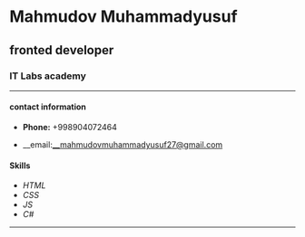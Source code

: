 # Mahmudov Muhammadyusuf

## fronted developer 
###  IT Labs academy 

 ********


#### contact information  

 - **Phone:** +998904072464


 * __email:__mahmudovmuhammadyusuf27@gmail.com


  #### Skills 
  * _HTML_ 
  * _CSS_
  * _JS_
  * _C#_

   ********

